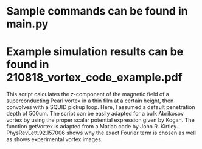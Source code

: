 # Sample commands can be found in main.py
# Example simulation results can be found in 210818_vortex_code_example.pdf
This script calculates the z-component of the magnetic field of a superconducting Pearl vortex in a thin film at a certain height, then convolves with a SQUID pickup loop. Here, I assumed a default penetration depth of 500um. The script can be easily adapted for a bulk Abrikosov vortex by using the proper scalar potential expression given by Kogan. 
The function getVortex is adapted from a Matlab code by John R. Kirtley. PhysRevLett.92.157006 shows why the exact Fourier term is chosen as well as shows experimental vortex images.

